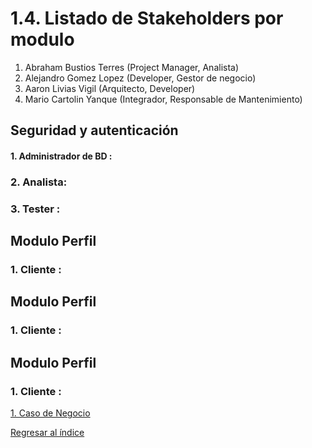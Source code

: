 # 1.4. Listado de Stakeholders por modulo



1. Abraham Bustios Terres (Project Manager, Analista)
2. Alejandro Gomez Lopez (Developer, Gestor de negocio)
3. Aaron Livias Vigil (Arquitecto, Developer)
4. Mario Cartolin Yanque (Integrador, Responsable de Mantenimiento)

## Seguridad y autenticación

#### 1. Administrador de BD :
### 2. Analista:
### 3. Tester :

## Modulo Perfil

### 1. Cliente :


## Modulo Perfil

### 1. Cliente :


## Modulo Perfil

### 1. Cliente :








[1. Caso de Negocio](../1.md)

[Regresar al índice](../../README.md)

